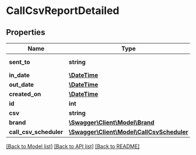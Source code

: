 # CallCsvReportDetailed

## Properties
Name | Type | Description | Notes
------------ | ------------- | ------------- | -------------
**sent_to** | **string** |  | [default to '']
**in_date** | [**\DateTime**](\DateTime.md) |  | 
**out_date** | [**\DateTime**](\DateTime.md) |  | 
**created_on** | [**\DateTime**](\DateTime.md) |  | 
**id** | **int** |  | [optional] 
**csv** | **string** |  | [optional] 
**brand** | [**\Swagger\Client\Model\Brand**](Brand.md) |  | 
**call_csv_scheduler** | [**\Swagger\Client\Model\CallCsvScheduler**](CallCsvScheduler.md) |  | [optional] 

[[Back to Model list]](../README.md#documentation-for-models) [[Back to API list]](../README.md#documentation-for-api-endpoints) [[Back to README]](../README.md)


